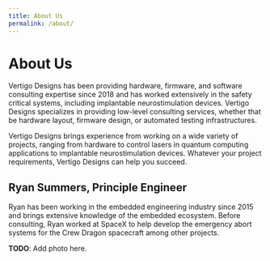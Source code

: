 ```yaml
---
title: About Us
permalink: /about/
---
```


# About Us

Vertigo Designs has been providing hardware, firmware, and software consulting expertise since 2018
and has worked extensively in the safety critical systems, including implantable neurostimulation
devices. Vertigo Designs specializes in providing low-level consulting services, whether that be
hardware layout, firmware design, or automated testing infrastructures.

Vertigo Designs brings experience from working on a wide variety of projects, ranging from hardware
to control lasers in quantum computing applications to implantable neurostimulation devices.
Whatever your project requirements, Vertigo Designs can help you succeed.


## Ryan Summers, Principle Engineer

Ryan has been working in the embedded engineering industry since 2015 and brings extensive knowledge
of the embedded ecosystem. Before consulting, Ryan worked at SpaceX to help develop the emergency
abort systems for the Crew Dragon spacecraft among other projects.

**TODO**: Add photo here.
